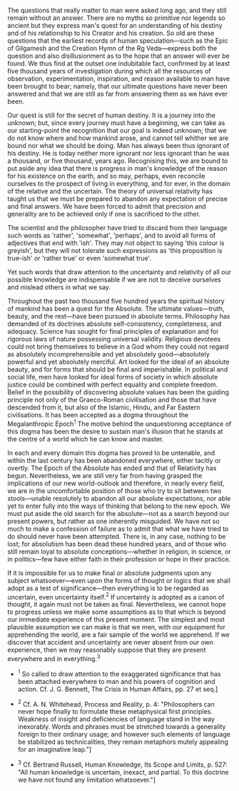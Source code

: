 The questions that really matter to man were asked long ago, and they still remain without an answer. There are no myths so primitive nor legends so ancient but they express man's quest for an understanding of his destiny and of his relationship to his Creator and his creation. So old are these questions that the earliest records of human speculation—such as the Epic of Gilgamesh and the Creation Hymn of the Rg Veda—express both the question and also disillusionment as to the hope that an answer will ever be found. We thus find at the outset one indubitable fact, confirmed by at least five thousand years of investigation during which all the resources of observation, experimentation, inspiration, and reason available to man have been brought to bear; namely, that our ultimate questions have never been answered and that we are still as far from answering them as we have ever been. 

Our quest is still for the secret of human destiny. It is a journey into the unknown; but, since every journey must have a beginning, we can take as our starting-point the recognition that our goal is indeed unknown; that we do not know where and how mankind arose, and cannot tell whither we are bound nor what we should be doing. Man has always been thus ignorant of his destiny. He is today neither more ignorant nor less ignorant than he was a thousand, or five thousand, years ago. Recognising this, we are bound to put aside any idea that there is progress in man's knowledge of the reason for his existence on the earth, and so may, perhaps, even reconcile ourselves to the prospect of living in everything, and for ever, in the domain of the relative and the uncertain. The theory of universal relativity has taught us that we must be prepared to abandon any expectation of precise and final answers. We have been forced to admit that precision and generality are to be achieved only if one is sacrificed to the other. 

The scientist and the philosopher have tried to discard from their language such words as 'rather', 'somewhat', 'perhaps', and to avoid all forms of adjectives that end with 'ish'. They may not object to saying 'this colour is greyish', but they will not tolerate such expressions as 'this proposition is true-ish' or 'rather true' or even 'somewhat true'. 

Yet such words that draw attention to the uncertainty and relativity of all our possible knowledge are indispensable if we are not to deceive ourselves and mislead others in what we say. 

Throughout the past two thousand five hundred years the spiritual history of mankind has been a quest for the Absolute. The ultimate values—truth, beauty, and the rest—have been pursued in absolute terms. Philosophy has demanded of its doctrines absolute self-consistency, completeness, and adequacy. Science has sought for final principles of explanation and for rigorous laws of nature possessing universal validity. Religious devotees could not bring themselves to believe in a God whom they could not regard as absolutely incomprehensible and yet absolutely good—absolutely powerful and yet absolutely merciful. Art looked for the ideal of an absolute beauty, and for forms that should be final and imperishable. In political and social life, men have looked for ideal forms of society in which absolute justice could be combined with perfect equality and complete freedom. Belief in the possibility of discovering absolute values has been the guiding principle not only of the Graeco-Roman civilisation and those that have descended from it, but also of the Islamic, Hindu, and Far Eastern civilisations. It has been accepted as a dogma throughout the Megalanthropic Epoch$^1$ The motive behind the unquestioning acceptance of this dogma has been the desire to sustain man's illusion that he stands at the centre of a world which he can know and master. 

In each and every domain this dogma has proved to be untenable, and within the last century has been abandoned everywhere, either tacitly or overtly. The Epoch of the Absolute has ended and that of Relativity has begun. Nevertheless, we are still very far from having grasped the implications of our new world-outlook and therefore, in nearly every field, we are in the uncomfortable position of those who try to sit between two stools—unable resolutely to abandon all our absolute expectations, nor able yet to enter fully into the ways of thinking that belong to the new epoch. We must put aside the old search for the absolute—not as a search beyond our present powers, but rather as one inherently misguided. We have not so much to make a confession of failure as to admit that what we have tried to do should never have been attempted. There is, in any case, nothing to be lost; for absolutism has been dead these hundred years, and of those who still remain loyal to absolute conceptions—whether in religion, in science, or in politics—few have either faith in their profession or hope in their practice. 

If it is impossible for us to make final or absolute judgments upon any subject whatsoever—even upon the forms of thought or logics that we shall adopt as a test of significance—then everything is to be regarded as uncertain, even uncertainty itself.$^2$ If uncertainty is adopted as a canon of thought, it again must not be taken as final. Nevertheless, we cannot hope to progress unless we make some assumptions as to that which is beyond our immediate experience of this present moment. The simplest and most plausible assumption we can make is that we men, with our equipment for apprehending the world, are a fair sample of the world we apprehend. If we discover that accident and uncertainty are never absent from our own experience, then we may reasonably suppose that they are present everywhere and in everything.$^3$

- $^1$ So called to draw attention to the exaggerated significance that has been attached everywhere to man and his powers of cognition and action. Cf. J. G. Bennett, The Crisis in Human Affairs, pp. 27 et seq.] 

- $^2$  Cf. A. N. Whitehead, Process and Reality, p. 4: "Philosophers can never hope finally to formulate these metaphysical first principles. Weakness of insight and deficiencies of language stand in the way inexorably. Words and phrases must be stretched towards a generality foreign to their ordinary usage; and however such elements of language be stabilized as technicalities, they remain metaphors mutely appealing for an imaginative leap."]

- $^3$ Cf. Bertrand Russell, Human Knowledge, Its Scope and Limits, p. 527: "All human knowledge is uncertain, inexact, and partial. To this doctrine we have not found any limitation whatsoever."]